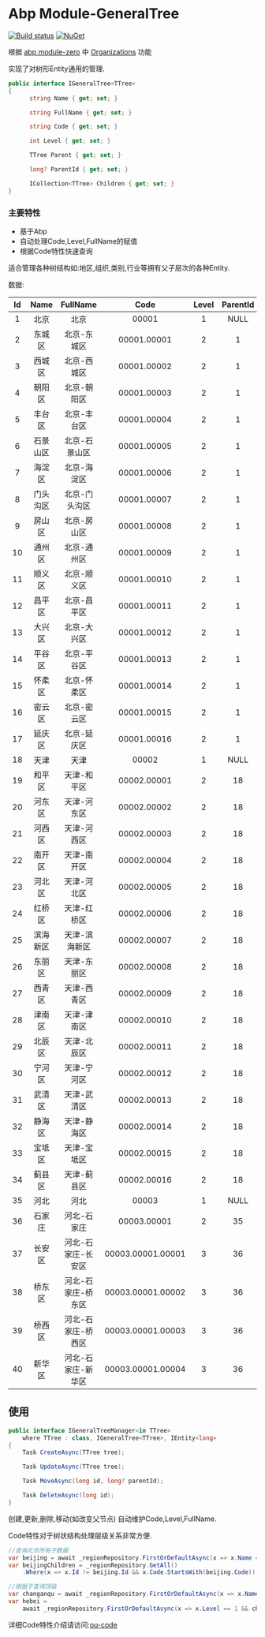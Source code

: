 # Abp Module-GeneralTree

[![Build status](https://ci.appveyor.com/api/projects/status/ftg4ttr825gnmabl?svg=true)](https://ci.appveyor.com/project/maliming/Abp-Generaltree)
[![NuGet](https://img.shields.io/nuget/vpre/abp.GeneralTree.svg)](https://www.nuget.org/packages/Abp.GeneralTree)

根据 [abp module-zero](https://github.com/aspnetboilerplate/module-zero) 中 [Organizations](http://www.aspnetboilerplate.com/Pages/Documents/Zero/Organization-Units) 功能

实现了对树形Entity通用的管理.

```csharp
public interface IGeneralTree<TTree>
{
      string Name { get; set; }

      string FullName { get; set; }

      string Code { get; set; }

      int Level { get; set; }

      TTree Parent { get; set; }

      long? ParentId { get; set; }

      ICollection<TTree> Children { get; set; }
}
```
### 主要特性

- 基于Abp
- 自动处理Code,Level,FullName的赋值
- 根据Code特性快速查询

适合管理各种树结构如:地区,组织,类别,行业等拥有父子层次的各种Entity.

数据:

Id|Name|FullName|Code|Level|ParentId
:--:|:--:|:--:|:--:|:--:|:--:
1|北京|北京|00001|1|NULL
2|东城区|北京-东城区|00001.00001|2|1
3|西城区|北京-西城区|00001.00002|2|1
4|朝阳区|北京-朝阳区|00001.00003|2|1
5|丰台区|北京-丰台区|00001.00004|2|1
6|石景山区|北京-石景山区|00001.00005|2|1
7|海淀区|北京-海淀区|00001.00006|2|1
8|门头沟区|北京-门头沟区|00001.00007|2|1
9|房山区|北京-房山区|00001.00008|2|1
10|通州区|北京-通州区|00001.00009|2|1
11|顺义区|北京-顺义区|00001.00010|2|1
12|昌平区|北京-昌平区|00001.00011|2|1
13|大兴区|北京-大兴区|00001.00012|2|1
14|平谷区|北京-平谷区|00001.00013|2|1
15|怀柔区|北京-怀柔区|00001.00014|2|1
16|密云区|北京-密云区|00001.00015|2|1
17|延庆区|北京-延庆区|00001.00016|2|1
18|天津|天津|00002|1|NULL
19|和平区|天津-和平区|00002.00001|2|18
20|河东区|天津-河东区|00002.00002|2|18
21|河西区|天津-河西区|00002.00003|2|18
22|南开区|天津-南开区|00002.00004|2|18
23|河北区|天津-河北区|00002.00005|2|18
24|红桥区|天津-红桥区|00002.00006|2|18
25|滨海新区|天津-滨海新区|00002.00007|2|18
26|东丽区|天津-东丽区|00002.00008|2|18
27|西青区|天津-西青区|00002.00009|2|18
28|津南区|天津-津南区|00002.00010|2|18
29|北辰区|天津-北辰区|00002.00011|2|18
30|宁河区|天津-宁河区|00002.00012|2|18
31|武清区|天津-武清区|00002.00013|2|18
32|静海区|天津-静海区|00002.00014|2|18
33|宝坻区|天津-宝坻区|00002.00015|2|18
34|蓟县区|天津-蓟县区|00002.00016|2|18
35|河北|河北|00003|1|NULL
36|石家庄|河北-石家庄|00003.00001|2|35
37|长安区|河北-石家庄-长安区|00003.00001.00001|3|36
38|桥东区|河北-石家庄-桥东区|00003.00001.00002|3|36
39|桥西区|河北-石家庄-桥西区|00003.00001.00003|3|36
40|新华区|河北-石家庄-新华区|00003.00001.00004|3|36

## 使用 ##
```csharp
public interface IGeneralTreeManager<in TTree> 
	where TTree : class, IGeneralTree<TTree>, IEntity<long>
{
	Task CreateAsync(TTree tree);

	Task UpdateAsync(TTree tree);

	Task MoveAsync(long id, long? parentId);

	Task DeleteAsync(long id);
}
```
创建,更新,删除,移动(如改变父节点) 自动维护Code,Level,FullName.

Code特性对于树状结构处理层级关系非常方便.
```csharp
//查询北京所有子数据
var beijing = await _regionRepository.FirstOrDefaultAsync(x => x.Name == "北京");
var beijingChildren = _regionRepository.GetAll()
	.Where(x => x.Id != beijing.Id && x.Code.StartsWith(beijing.Code));

//根据子查询顶级
var changanqu = await _regionRepository.FirstOrDefaultAsync(x => x.Name == "长安区");
var hebei =
	await _regionRepository.FirstOrDefaultAsync(x => x.Level == 1 && changanqu.Code.Contains(x.Code));
```
详细Code特性介绍请访问:[ou-code](https://aspnetboilerplate.com/Pages/Documents/Zero/Organization-Units#ou-code)
